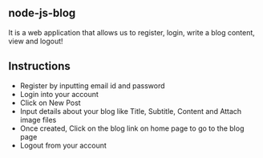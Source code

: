 ## node-js-blog

It is a web application that allows us to register, login, write a blog content, view and logout!

## Instructions

* Register by inputting email id and password
* Login into your account
* Click on New Post
* Input details about your blog like Title, Subtitle, Content and Attach image files
* Once created, Click on the blog link on home page to go to the blog page
* Logout from your account
